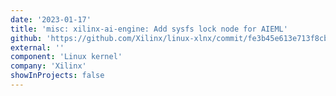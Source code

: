 ```yaml
---
date: '2023-01-17'
title: 'misc: xilinx-ai-engine: Add sysfs lock node for AIEML'
github: 'https://github.com/Xilinx/linux-xlnx/commit/fe3b45e613e713f8cb65e4292a3fde0e3b6249e2'
external: ''
component: 'Linux kernel'
company: 'Xilinx'
showInProjects: false
---
```

